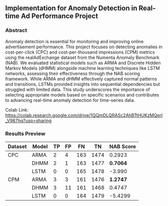 ## Implementation for Anomaly Detection in Real-time Ad Performance Project

### Abstract
Anomaly detection is essential for monitoring and improving online advertisement performance. This project focuses on detecting anomalies in cost-per-click (CPC) and cost-per-thousand impressions (CPM) metrics using the realAdExchange dataset from the Numenta Anomaly Benchmark (NAB). We evaluated statistical models such as ARMA and Discrete Hidden Markov Models (dHMM) alongside machine learning techniques like LSTM networks, assessing their effectiveness through the NAB scoring framework. While ARMA and dHMM effectively captured normal patterns and transitions, LSTMs provided insights into sequential dependencies but struggled with limited data. This study underscores the importance of selecting appropriate models based on specific scenarios and contributes to advancing real-time anomaly detection for time-series data.

Colab Link: https://colab.research.google.com/drive/1QQmDLQRASc2AhBTtHUKzMQerl_V987hq?usp=sharing

### Results Preview

| Dataset | Model | TP  | FP  | FN  | TN   | NAB Score |
|---------|-------|------|------|------|------|-----------|
| CPC     | ARMA  | 2    | 4    | 163  | 1474 | 0.2923    |
|         | DHMM  | 2    | 1    | 163  | 1477 | **0.7064** |
|         | LSTM  | 0    | 0    | 165  | 1478 | -3.990    |
| CPM     | ARMA  | 3    | 3    | 161  | 1476 | **1.2747** |
|         | DHMM  | 3    | 11   | 161  | 1468 | 0.4747    |
|         | LSTM  | 0    | 0    | 164  | 1479 | -5.4299   |

